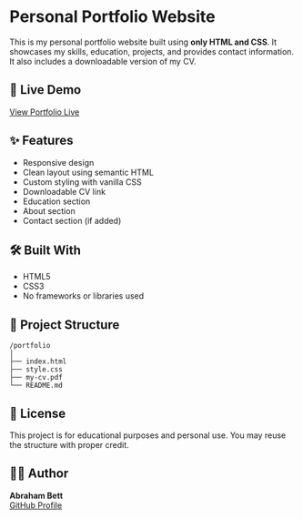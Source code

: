 # Personal Portfolio Website

This is my personal portfolio website built using **only HTML and CSS**. It showcases my skills, education, projects, and provides contact information. It also includes a downloadable version of my CV.

## 🔗 Live Demo

[View Portfolio Live](https://abraham-ship.github.io/)  


## ✨ Features

- Responsive design
- Clean layout using semantic HTML
- Custom styling with vanilla CSS
- Downloadable CV link
- Education section
- About section
- Contact section (if added)

## 🛠️ Built With

- HTML5
- CSS3
- No frameworks or libraries used

## 📂 Project Structure
```text
/portfolio
│
├── index.html
├── style.css
├── my-cv.pdf
└── README.md
```


## 📄 License

This project is for educational purposes and personal use. You may reuse the structure with proper credit.

## 🙋‍♂️ Author

**Abraham Bett**  
[GitHub Profile](https://github.com/abraham-ship)
